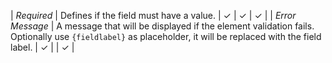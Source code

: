 | *Required* | Defines if the field must have a value. | &#x2713; |  &#x2713; | &#x2713; |
| *Error Message* | A message that will be displayed if the element validation fails. Optionally use `{fieldlabel}` as placeholder, it will be replaced with the field label. | &#x2713; | | &#x2713; |

